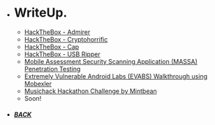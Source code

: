 *  # WriteUp.

   - [HackTheBox - Admirer](https://github.com/Hackplayers/hackthebox-writeups/blob/master/machines/Admirer/HTB-Admirer_AE13.pdf)
   - [HackTheBox - Cryptohorrific](https://github.com/Ap0k4L1p5/hackthebox-writeups/blob/master/challenges/mobile/HTB-Cryptohorrific_AE13.pdf)
   - [HackTheBox - Cap](https://github.com/Ap0k4L1p5/hackthebox-writeups/blob/master/machines/Cap/HTB-Cap_AE13.pdf)
   - [HackTheBox - USB Ripper](/content/pages/folder/walkthrough/USBRipper/usbripper.md)
   - [Mobile Assessment Security Scanning Application (MASSA) Penetration Testing](/ms.html)
   - [Extremely Vulnerable Android Labs (EVABS) Walkthrough using Mobexler](https://github.com/Ap0k4L1p5/Ap0k4L1p5.github.io/blob/master/_content/EVABS_walkthrough_AE13.pdf)
   - [Musichack Hackathon Challenge by Mintbean](/content/pages/folder/musichack/index.html)
   - Soon!
*  ##### [BACK](/index.html "Back to Homepage")
